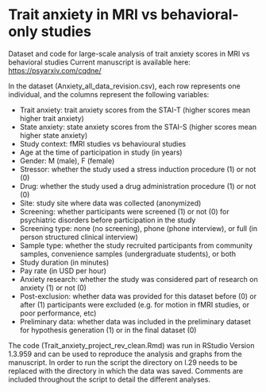# Trait anxiety in MRI vs behavioral-only studies
Dataset and code for large-scale analysis of trait anxiety scores in MRI vs behavioral studies
Current manuscript is available here: https://psyarxiv.com/cqdne/

In the dataset (Anxiety_all_data_revision.csv), each row represents one individual, and the columns represent the following variables:
- Trait anxiety: trait anxiety scores from the STAI-T (higher scores mean higher trait anxiety)
- State anxiety: state anxiety scores from the STAI-S (higher scores mean higher state anxiety)
- Study context: fMRI studies vs behavioural studies
- Age at the time of participation in study (in years)
- Gender: M (male), F (female)
- Stressor: whether the study used a stress induction procedure (1) or not (0)
- Drug: whether the study used a drug administration procedure (1) or not (0)
- Site: study site where data was collected (anonymized)
- Screening: whether participants were screened (1) or not (0) for psychiatric disorders before participation in the study
- Screening type: none (no screening), phone (phone interview), or full (in person structured clinical interview)
- Sample type: whether the study recruited participants from community samples, convenience samples (undergraduate students), or both
- Study duration (in minutes)
- Pay rate (in USD per hour)
- Anxiety research: whether the study was considered part of research on anxiety (1) or not (0)
- Post-exclusion: whether data was provided for this dataset before (0) or after (1) participants were excluded (e.g. for motion in fMRI studies, or poor performance, etc)
- Preliminary data: whether data was included in the preliminary dataset for hypothesis generation (1) or in the final dataset (0)

The code (Trait_anxiety_project_rev_clean.Rmd) was run in RStudio Version 1.3.959 and can be used to reproduce the analysis and graphs from the manuscript.
In order to run the script the directory on l.29 needs to be replaced with the directory in which the data was saved. Comments are included throughout the script to detail the different analyses.
